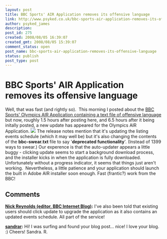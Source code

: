 ```yaml
---
layout: post
title: BBC Sports' AIR Application removes its offensive language
link: http://www.psyked.co.uk/bbc-sports-air-application-removes-its-offensive-language/
author: psyked_james
description: 
post_id: 275
created: 2008/08/05 16:39:07
created_gmt: 2008/08/05 15:39:07
comment_status: open
post_name: bbc-sports-air-application-removes-its-offensive-language
status: publish
post_type: post
---
```


# BBC Sports' AIR Application removes its offensive language

Well, that was fast (and rightly so).  This morning I posted about the [BBC Sports' Olympics AIR Application containing a text file of offensive language](/adobe/apollo/bbc-uses-air-to-install-a-list-of-swear-words-to-users-machines.htm) but now, roughly 1.5 hours after posting here, and 6.5 hours after it being initally posted, a new update has appeared for the Olympics AIR Application. ![](http://uploads.psyked.co.uk/2008/08/bbc-fixed.jpg) The release notes mention that it's updating the listing events schedule (which it may well be) but it's also changing the contents of the **bbc-swear.txt** file to say '**deprecated functionality**'. (Instead of 1399 ways to swear.) Our experence is that the auto-updater appears a little buggy - clicking update seems to start a background download process, and the installer kicks in when the application is fully downloaded.  Unfortunately without a progress indicator, it seems that things just aren't working.  Nevertheless, a little patience and your application should launch the built in Adobe AIR installer soon enough. Fast (frantic?) work from the BBC!

## Comments

**[Nick Reynolds (editor, BBC Internet Blog)](#407 "2008-08-05 16:48:27"):** I've also been told that existing users should click update to upgrade the application as it also contains an updated events schedule. All part of the service!

**[sandrar](#408 "2009-09-10 22:44:08"):** Hi! I was surfing and found your blog post... nice! I love your blog. :) Cheers! Sandra. R.

